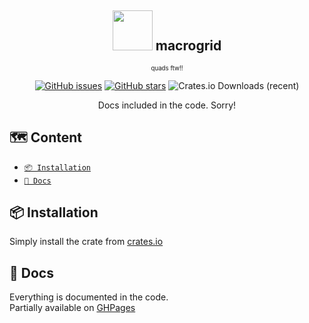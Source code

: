 <div align="center">
  
<h2>
<img src="https://github.com/user-attachments/assets/8d5d8178-e2ef-457a-92a2-decd0e9bac50" width="64px"/>
<span> macrogrid </span>
</h2>

<sub><sup>quads ftw!!</sup></sub>

[![GitHub issues](https://img.shields.io/github/issues/azazelcodes/mcbullet?color=red)]()
[![GitHub stars](https://img.shields.io/github/stars/azazelcodes/mcbullet)]()
![Crates.io Downloads (recent)](https://img.shields.io/crates/dr/macrogrid?logo=rust)

Docs included in the code. Sorry!
</div>

## 🗺️ Content

- [<code>📦 Installation</code>](#-installation)
- [<code>📑 Docs</code>](#-docs)

## 📦 Installation
Simply install the crate from [crates.io](https://crates.io/crates/macrogrid)

## 📑 Docs
Everything is documented in the code.\
Partially available on [GHPages](https://azazelcodes.github.io/macrogrid/)
